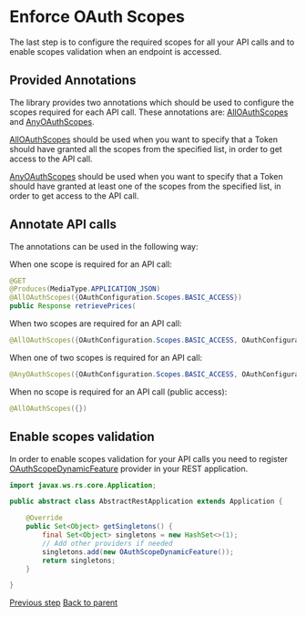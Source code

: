 # Enforce OAuth Scopes

The last step is to configure the required scopes for all your API calls and to enable scopes validation when an endpoint is accessed.

## Provided Annotations

The library provides two annotations which should be used to configure the scopes required for each API call. These annotations are: [AllOAuthScopes][AllOAuthScopes] and [AnyOAuthScopes][AnyOAuthScopes].

[AllOAuthScopes][AllOAuthScopes] should be used when you want to specify that a Token should have granted all the scopes from the specified list, in order to get access to the API call.

[AnyOAuthScopes][AnyOAuthScopes] should be used when you want to specify that a Token should have granted at least one of the scopes from the specified list, in order to get access to the API call.

## Annotate API calls

The annotations can be used in the following way:

When one scope is required for an API call:

```java
@GET
@Produces(MediaType.APPLICATION_JSON)
@AllOAuthScopes({OAuthConfiguration.Scopes.BASIC_ACCESS})
public Response retrievePrices(
```

When two scopes are required for an API call:

```java
@AllOAuthScopes({OAuthConfiguration.Scopes.BASIC_ACCESS, OAuthConfiguration.Scopes.ADVANCED_ACCESS})
```

When one of two scopes is required for an API call:

```java
@AnyOAuthScopes({OAuthConfiguration.Scopes.BASIC_ACCESS, OAuthConfiguration.Scopes.ADVANCED_ACCESS})
```

When no scope is required for an API call (public access):

```java
@AllOAuthScopes({})
```

## Enable scopes validation 

In order to enable scopes validation for your API calls you need to register [OAuthScopeDynamicFeature][OAuthScopeDynamicFeature] provider in your REST application.

```java
import javax.ws.rs.core.Application;

public abstract class AbstractRestApplication extends Application {

	@Override
	public Set<Object> getSingletons() {
		final Set<Object> singletons = new HashSet<>(1);
		// Add other providers if needed
		singletons.add(new OAuthScopeDynamicFeature());
		return singletons;
	}

}
```
[Previous step](use-tokens.md)
[Back to parent](../README.md)


[AllOAuthScopes]: src/main/java/com/forbesdigital/jee/oauth/AllOAuthScopes.java
[AnyOAuthScopes]: src/main/java/com/forbesdigital/jee/oauth/AnyOAuthScopes.java
[OAuthScopeDynamicFeature]: src/main/java/com/forbesdigital/jee/oauth/OAuthScopeDynamicFeature.java